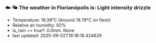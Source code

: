 ### ☁️ 🌤️  The weather in Florianópolis is: Light intensity drizzle

- Temperature: 19.38°C (Around 19.78°C on flesh)
- Relative air humidity: 92%
- is_rain == true?: 0.0mm. None
- last updated: 2025-09-02T19:18:16.424829
